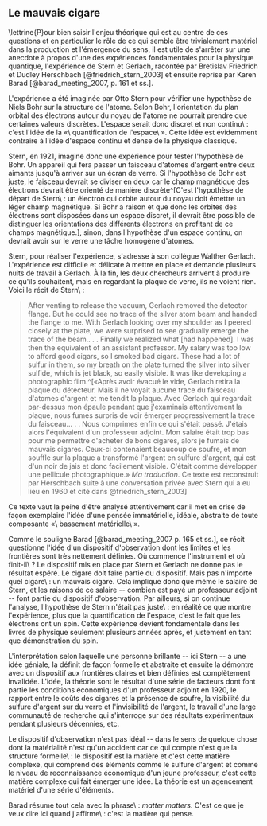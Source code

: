 ## Le mauvais cigare

\lettrine{P}our bien saisir l'enjeu théorique qui est au centre de ces questions et en particulier le rôle de ce qui semble être trivialement matériel dans la production et l'émergence du sens, il est utile de s'arrêter sur une anecdote à propos d'une des expériences fondamentales pour la physique quantique, <!-- J'ajouterai ici un « c'est-à-dire » pour une transition plus fluide vers le nom de l'expérience. --> l'expérience de Stern et Gerlach, <!-- Ici, j'ajouterai « qui a été » pour remplacer la virgule et créer une transition plus fluide avec la partie précédente de la phrase. --> racontée par Bretislav Friedrich et Dudley Herschbach [@friedrich_stern_2003] et ensuite reprise par Karen Barad [@barad_meeting_2007, p. 161 et ss.].

L'expérience a été imaginée par Otto Stern pour vérifier une hypothèse de Niels Bohr sur la structure de l'atome. Selon Bohr, l'orientation du plan orbital des électrons autour du noyau de l'atome ne pourrait prendre que certaines valeurs discrètes. L'espace serait donc discret et non continu\ : c'est l'idée de la «\ quantification de l'espace\ ». Cette idée est évidemment contraire à l'idée d'espace continu et dense de la physique classique.

Stern, en 1921,<!-- Pour une structure de phrase plus traditionnelle, j'écrirais plutôt « En 1921, Stern ». Ça permet de mettre moins de virgule et d'alléger la phrase. --> imagine donc une expérience pour tester l'hypothèse de Bohr. Un appareil qui fera passer un faisceau d'atomes d'argent entre deux aimants jusqu'à arriver sur un écran de verre. <!-- Pour que ce soit plus clair que l'utilisation de cet appareil correspond à l'expérience, j'ajouterai au début de cette phrase « Pour son étude, il utilise ». --> Si l'hypothèse de Bohr est juste, le faisceau devrait se diviser en deux <!-- Il faut mettre une virgule avant le mot « car  » --> car le champ magnétique des électrons devrait être orienté de manière discrète^[C'est l'hypothèse de départ de Stern\ : un électron qui orbite autour du noyau doit émettre un léger champ magnétique. Si Bohr a raison et que donc <!-- Je propose d'enlever le mot « donc » ici, car on n'en a pas besoin pour comprendre que ce qui suit dans la phrase serait la conclusion potentielle de l'étudee. --> les orbites des électrons sont disposées dans un espace discret, il devrait être possible de distinguer les orientations des différents électrons en profitant de ce champs magnétique.], sinon, dans l'hypothèse d'un espace continu, on devrait avoir sur le verre une tâche homogène d'atomes.

Stern, pour réaliser l'expérience, s'adresse à son collègue Walther Gerlach. L'expérience est difficile et délicate à mettre en place et demande plusieurs nuits de travail à Gerlach. À la fin, les deux chercheurs arrivent à produire ce qu'ils souhaitent, mais en regardant la plaque de verre, ils ne voient rien. Voici le récit de Stern\ :

>After venting to release the vacuum, Gerlach removed the detector flange. But he could see no trace of the silver atom beam and handed the flange to me. With Gerlach looking over my shoulder as I peered closely at the plate, we were surprised to see gradually emerge the trace of the beam.. . . Finally we realized what [had happened]. I was then the equivalent of an assistant professor.
My salary was too low to afford good cigars, so I smoked bad cigars. These had a lot of sulfur in them, so my breath on the plate turned the silver into silver sulfide, which is jet black, so easily visible. It was like developing a photographic film.^[«Après avoir évacué le vide, Gerlach retira la plaque du détecteur. Mais il ne voyait aucune trace du faisceau d'atomes d'argent et me tendit la plaque. Avec Gerlach qui regardait par-dessus mon épaule pendant que j'examinais attentivement la plaque, nous fumes surpris de voir émerger progressivement la trace du faisceau... . . Nous comprimes enfin ce qui s'était passé. J'étais alors l'équivalent d'un professeur adjoint.
Mon salaire était trop bas pour me permettre d'acheter de bons cigares, alors je fumais de mauvais cigares. Ceux-ci contenaient beaucoup de soufre, et mon souffle sur la plaque a transformé l'argent en sulfure d'argent, qui est d'un noir de jais et donc facilement visible. C'était comme développer une pellicule photographique.» _Ma traduction_. Ce texte est reconstruit par Herschbach suite à une conversation privée avec Stern qui a eu lieu en 1960 et cité dans @friedrich_stern_2003]

Ce texte vaut la peine d'être analysé attentivement car il met en crise de façon exemplaire l'idée d'une pensée immatérielle, idéale, abstraite de toute composante «\ bassement matérielle\ ».

Comme le souligne Barad [@barad_meeting_2007 p. 165 et ss.], ce récit questionne l'idée d'un dispositif d'observation dont les limites et les frontières sont très nettement définies. Où commence l'instrument et où finit-il\ ? Le dispositif mis en place par Stern et Gerlach ne donne pas le résultat espéré. Le cigare doit faire partie du dispositif. Mais pas n'importe quel cigare\ : un mauvais cigare. Cela implique donc que même le salaire de Stern, et les raisons de ce salaire -- combien est payé un professeur adjoint -- font partie du dispositif d'observation. Par ailleurs, si on continue l'analyse, l'hypothèse de Stern n'était pas juste\ : en réalité ce que montre l'expérience, plus que la quantification de l'espace, c'est le fait que les électrons ont un spin. Cette expérience devient fondamentale dans les livres de physique seulement plusieurs années après, et justement en tant que démonstration du spin.

L'interprétation selon laquelle une personne brillante -- ici Stern -- a une idée géniale, la définit de façon formelle et abstraite et ensuite la démontre avec un dispositif aux frontières claires et bien définies est complètement invalidée. L'idée, la théorie sont le résultat d'une série de facteurs dont font partie les conditions économiques d'un professeur adjoint en 1920, le rapport entre le coûts des cigares et la présence de soufre, la visibilité du sulfure d'argent sur du verre et l'invisibilité de l'argent, le travail d'une large communauté de recherche qui s'interroge sur des résultats expérimentaux pendant plusieurs décennies, etc.

Le dispositif d'observation n'est pas idéal -- dans le sens de quelque chose dont la matérialité n'est qu'un accident car ce qui compte n'est que la structure formelle\ : le dispositif est la matière et c'est cette matière complexe, qui comprend des éléments comme le sulfure d'argent et comme le niveau de reconnaissance économique d'un jeune professeur, c'est cette matière complexe qui fait émerger une idée. La théorie est un agencement matériel d'une série d'éléments.

Barad résume tout cela avec la phrase\ : _matter matters_. C'est ce que je veux dire ici quand j'affirme\ : c'est la matière qui pense.

